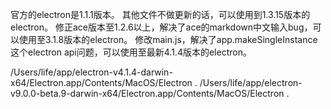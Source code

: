 官方的electron是1.1.1版本。
其他文件不做更新的话，可以使用到1.3.15版本的electron。
修正ace版本至1.2.6以上，解决了ace的markdown中文输入bug，可以使用至3.1.8版本的electron。
修改main.js，解决了app.makeSingleInstance这个electron api问题，可以使用至最新4.1.4版本的electron。



/Users/life/app/electron-v4.1.4-darwin-x64/Electron.app/Contents/MacOS/Electron .
/Users/life/app/electron-v9.0.0-beta.9-darwin-x64/Electron.app/Contents/MacOS/Electron .
